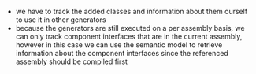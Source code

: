 - we have to track the added classes and information about them ourself to use it in other generators
- because the generators are still executed on a per assembly basis, we can only track component interfaces that are in the current assembly, however in this case we can use the semantic model to retrieve information about the component interfaces since the referenced assembly should be compiled first